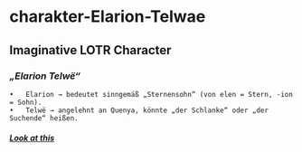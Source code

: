 # charakter-Elarion-Telwae
## Imaginative LOTR Character

###  ***_„Elarion Telwë“_***
	•	Elarion → bedeutet sinngemäß „Sternensohn“ (von elen = Stern, -ion = Sohn).
	•	Telwë → angelehnt an Quenya, könnte „der Schlanke“ oder „der Suchende“ heißen.
#### [_***Look at this***_](https://lotr.fandom.com/wiki/The_Lord_of_the_Rings)
